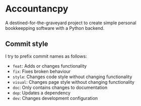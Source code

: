 # Accountancpy

A destined-for-the-graveyard project to create simple personal bookkeepping software with a Python backend.

## Commit style

I try to prefix commit names as follows:
- `feat`: Adds or changes functionality
- `fix`: Fixes broken behaviour
- `style`: Changes code style without changing functionality
- `visual`: Changes page style without changing functionality
- `doc`: Only contains changes to documentation
- `dep`: Updates a dependency
- `dev`: Changes development configuration
